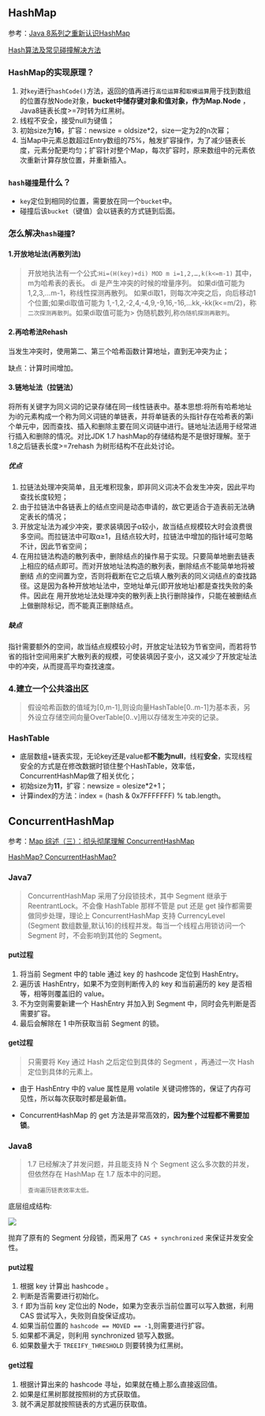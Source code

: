 

## HashMap

参考：[Java 8系列之重新认识HashMap](https://tech.meituan.com/2016/06/24/java-hashmap.html)

[Hash算法及常见碰撞解决方法](https://zhuanlan.zhihu.com/p/79164141)

### HashMap的实现原理？

1. 对`key`进行`hashCode()`方法，返回的值再进行`高位运算`和`取模运算`用于找到数组的位置存放Node对象，**bucket中储存键对象和值对象，作为Map.Node** ，Java8链表长度>=7时转为红黑树。
2. 线程不安全，接受null为键值；
3. 初始size为**16**，扩容：newsize = oldsize*2，size一定为2的n次幂；
4. 当Map中元素总数超过Entry数组的75%，触发扩容操作，为了减少链表长度，元素分配更均匀；扩容针对整个Map，每次扩容时，原来数组中的元素依次重新计算存放位置，并重新插入。

### `hash碰撞`是什么？

- `key`定位到相同的位置，需要放在同一个`bucket`中。
- 碰撞后该`bucket`（键值）会以链表的方式链到后面。

### 怎么解决`hash碰撞`?

#### 1.开放地址法(再散列法)

> 开放地执法有一个公式:`Hi=(H(key)+di) MOD m i=1,2,…,k(k<=m-1)` 其中，m为哈希表的表长。
> di 是产生冲突的时候的增量序列。
> 如果di值可能为1,2,3,…m-1，称线性探测再散列。
> 如果di取1，则每次冲突之后，向后移动1个位置;如果di取值可能为
> 1,-1,2,-2,4,-4,9,-9,16,-16,…kk,-kk(k<=m/2)，称`二次探测再散列`。如果di取值可能为> 伪随机数列,称`伪随机探测再散列`。

#### 2.再哈希法Rehash

当发生冲突时，使用第二、第三个哈希函数计算地址，直到无冲突为止；

缺点：计算时间增加。

#### 3.链地址法（拉链法）

将所有关键字为同义词的记录存储在同一线性链表中。基本思想:将所有哈希地址为i的元素构成一个称为同义词链的单链表，并将单链表的头指针存在哈希表的第i个单元中，因而查找、插入和删除主要在同义词链中进行。链地址法适用于经常进行插入和删除的情况。对比JDK 1.7 hashMap的存储结构是不是很好理解。至于1.8之后链表长度>=7rehash 为树形结构不在此处讨论。

##### 优点

1. 拉链法处理冲突简单，且无堆积现象，即非同义词决不会发生冲突，因此平均查找长度较短；
2. 由于拉链法中各链表上的结点空间是动态申请的，故它更适合于造表前无法确定表长的情况；
3. 开放定址法为减少冲突，要求装填因子α较小，故当结点规模较大时会浪费很多空间。而拉链法中可取α≥1，且结点较大时，拉链法中增加的指针域可忽略不计，因此节省空间；
4. 在用拉链法构造的散列表中，删除结点的操作易于实现。只要简单地删去链表上相应的结点即可。而对开放地址法构造的散列表，删除结点不能简单地将被删结 点的空间置为空，否则将截断在它之后填人散列表的同义词结点的查找路径。这是因为各种开放地址法中，空地址单元(即开放地址)都是查找失败的条件。因此在 用开放地址法处理冲突的散列表上执行删除操作，只能在被删结点上做删除标记，而不能真正删除结点。

##### 缺点

指针需要额外的空间，故当结点规模较小时，开放定址法较为节省空间，而若将节省的指针空间用来扩大散列表的规模，可使装填因子变小，这又减少了开放定址法中的冲突，从而提高平均查找速度。

### 4.建立一个公共溢出区

> 假设哈希函数的值域为[0,m-1],则设向量HashTable[0..m-1]为基本表，另外设立存储空间向量OverTable[0..v]用以存储发生冲突的记录。

### HashTable

- 底层数组+链表实现，无论key还是value都**不能为null**，线程**安全**，实现线程安全的方式是在修改数据时锁住整个HashTable，效率低，ConcurrentHashMap做了相关优化；
- 初始size为**11**，扩容：newsize = olesize*2+1；
- 计算index的方法：index = (hash & 0x7FFFFFFF) % tab.length。

## ConcurrentHashMap

参考：[Map 综述（三）：彻头彻尾理解 ConcurrentHashMap](https://blog.csdn.net/justloveyou_/article/details/72783008)

[HashMap? ConcurrentHashMap?](https://crossoverjie.top/2018/07/23/java-senior/ConcurrentHashMap/)

### Java7

> ConcurrentHashMap 采用了分段锁技术，其中 Segment 继承于 ReentrantLock。不会像 HashTable 那样不管是 put 还是 get 操作都需要做同步处理，理论上 ConcurrentHashMap 支持 CurrencyLevel (Segment 数组数量,默认16)的线程并发。每当一个线程占用锁访问一个 Segment 时，不会影响到其他的 Segment。

#### put过程

1. 将当前 Segment 中的 table 通过 key 的 hashcode 定位到 HashEntry。
2. 遍历该 HashEntry，如果不为空则判断传入的 key 和当前遍历的 key 是否相等，相等则覆盖旧的 value。
3. 不为空则需要新建一个 HashEntry 并加入到 Segment 中，同时会先判断是否需要扩容。
4. 最后会解除在 1 中所获取当前 Segment 的锁。

#### get过程

> 只需要将 Key 通过 Hash 之后定位到具体的 Segment ，再通过一次 Hash 定位到具体的元素上。

- 由于 HashEntry 中的 value 属性是用 volatile 关键词修饰的，保证了内存可见性，所以每次获取时都是最新值。

- ConcurrentHashMap 的 get 方法是非常高效的，**因为整个过程都不需要加锁**。

### Java8

> 1.7 已经解决了并发问题，并且能支持 N 个 Segment 这么多次数的并发，但依然存在 HashMap 在 1.7 版本中的问题。
>
> `查询遍历链表效率太低。`

底层组成结构:

![](https://i.loli.net/2019/05/08/5cd1d2ce33795.jpg)

抛弃了原有的 Segment 分段锁，而采用了 `CAS + synchronized` 来保证并发安全性。

#### put过程

1. 根据 key 计算出 hashcode 。
2. 判断是否需要进行初始化。
3. `f` 即为当前 key 定位出的 Node，如果为空表示当前位置可以写入数据，利用 CAS 尝试写入，失败则自旋保证成功。
4. 如果当前位置的 `hashcode == MOVED == -1`,则需要进行扩容。
5. 如果都不满足，则利用 synchronized 锁写入数据。
6. 如果数量大于 `TREEIFY_THRESHOLD` 则要转换为红黑树。

#### get过程

1. 根据计算出来的 hashcode 寻址，如果就在桶上那么直接返回值。
2. 如果是红黑树那就按照树的方式获取值。
3. 就不满足那就按照链表的方式遍历获取值。